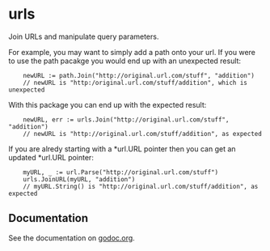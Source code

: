 # urls
Join URLs and manipulate query parameters.

For example, you may want to simply add a path onto your url.
If you were to use the path pacakge you would end up with an unexpected result:
```
	newURL := path.Join("http://original.url.com/stuff", "addition")
	// newURL is "http:/original.url.com/stuff/addition", which is unexpected
```

With this package you can end up with the expected result:
```
	newURL, err := urls.Join("http://original.url.com/stuff", "addition")
	// newURL is "http://original.url.com/stuff/addition", as expected
```

If you are alredy starting with a \*url.URL pointer then you can get an updated \*url.URL pointer:
```
	myURL, _ := url.Parse("http://original.url.com/stuff")
	urls.JoinURL(myURL, "addition")
	// myURL.String() is "http://original.url.com/stuff/addition", as expected
```

## Documentation
See the documentation on [godoc.org](https://godoc.org/github.com/kaluza-tech/urls).
